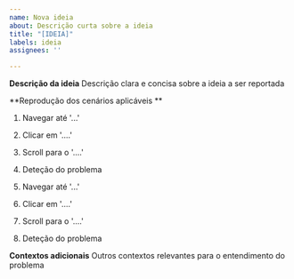 ```yaml
---
name: Nova ideia
about: Descrição curta sobre a ideia
title: "[IDEIA]"
labels: ideia
assignees: ''

---
```


**Descrição da ideia**
Descrição clara e concisa sobre a ideia a ser reportada

**Reprodução dos cenários aplicáveis **
1. Navegar até '...'
2. Clicar em '....'
3. Scroll para o '....'
4. Deteção do problema


1. Navegar até '...'
2. Clicar em '....'
3. Scroll para o '....'
4. Deteção do problema

**Contextos adicionais**
Outros contextos relevantes para o entendimento do problema
